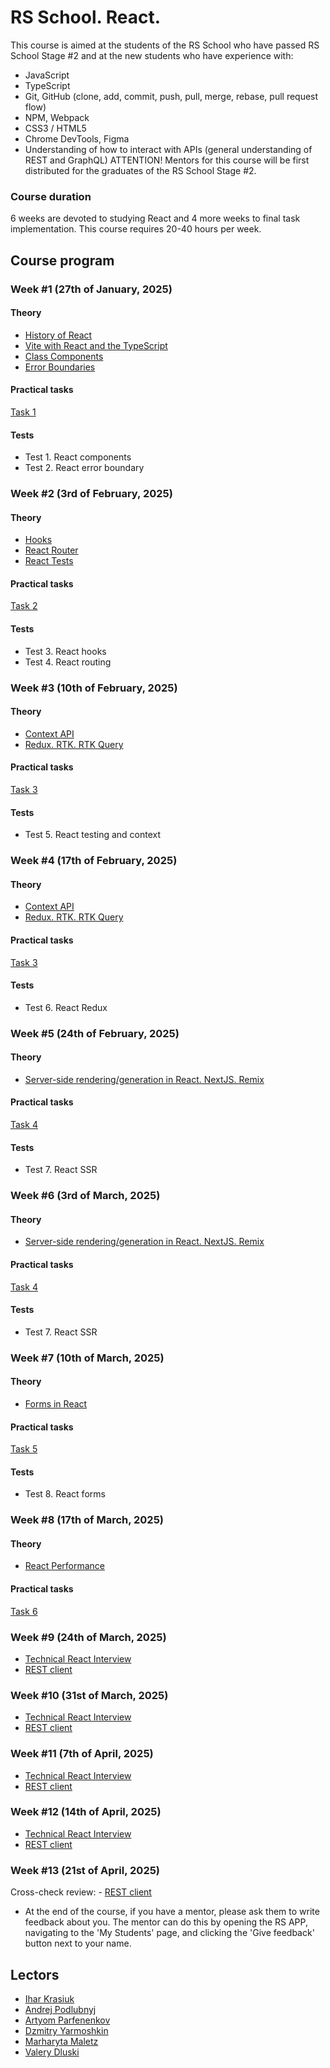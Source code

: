 # RS School. React.

This course is aimed at the students of the RS School who have passed RS School Stage #2 and at the new students who have experience with:

- JavaScript
- TypeScript
- Git, GitHub (clone, add, commit, push, pull, merge, rebase, pull request flow)
- NPM, Webpack
- CSS3 / HTML5
- Chrome DevTools, Figma
- Understanding of how to interact with APIs (general understanding of REST and GraphQL)
  ATTENTION! Mentors for this course will be first distributed for the graduates of the RS School Stage #2.

### Course duration

6 weeks are devoted to studying React and 4 more weeks to final task implementation. This course requires 20-40 hours per week.

## Course program

### Week #1 (27th of January, 2025)

#### Theory

- [History of React](modules/react-evolution/)
- [Vite with React and the TypeScript](modules/react-setup-env/)
- [Class Components](modules/class-component/)
- [Error Boundaries](modules/error-boundary/)

#### Practical tasks

[Task 1](modules//tasks/class-components.md)

#### Tests

- Test 1. React components
- Test 2. React error boundary

### Week #2 (3rd of February, 2025)

#### Theory

- [Hooks](modules/hooks/)
- [React Router](modules/router/)
- [React Tests](modules/testing/)

#### Practical tasks

[Task 2](modules/tasks/routing.md)

#### Tests

- Test 3. React hooks
- Test 4. React routing

### Week #3 (10th of February, 2025)

#### Theory

- [Context API](modules/context-api/)
- [Redux. RTK. RTK Query](modules/react-redux/)

#### Practical tasks

[Task 3](modules/tasks/redux.md)

#### Tests

- Test 5. React testing and context

### Week #4 (17th of February, 2025)

#### Theory

- [Context API](modules/context-api/)
- [Redux. RTK. RTK Query](modules/react-redux/)

#### Practical tasks

[Task 3](modules/tasks/redux.md)

#### Tests

- Test 6. React Redux

### Week #5 (24th of February, 2025)

#### Theory

- [Server-side rendering/generation in React. NextJS. Remix](modules/nextjs-ssr-ssg/)

#### Practical tasks

[Task 4](modules/tasks/nextjs-ssr-ssg.md)

#### Tests

- Test 7. React SSR

### Week #6 (3rd of March, 2025)

#### Theory

- [Server-side rendering/generation in React. NextJS. Remix](modules/nextjs-ssr-ssg/)

#### Practical tasks

[Task 4](modules/tasks/nextjs-ssr-ssg.md)

#### Tests

- Test 7. React SSR

### Week #7 (10th of March, 2025)

#### Theory

- [Forms in React](modules/forms/)

#### Practical tasks

[Task 5](modules/tasks/forms.md)

#### Tests

- Test 8. React forms

### Week #8 (17th of March, 2025)

#### Theory

- [React Performance](modules/performance)

#### Practical tasks

[Task 6](modules/tasks/performance.md)

### Week #9 (24th of March, 2025)

- [Technical React Interview](interview.md)
- [REST client](modules/tasks/final.md)

### Week #10 (31st of March, 2025)

- [Technical React Interview](interview.md)
- [REST client](modules/tasks/final.md)

### Week #11 (7th of April, 2025)

- [Technical React Interview](interview.md)
- [REST client](modules/tasks/final.md)

### Week #12 (14th of April, 2025)

- [Technical React Interview](interview.md)
- [REST client](modules/tasks/final.md)

### Week #13 (21st of April, 2025)

Cross-check review: - [REST client](modules/tasks/final.md)

- At the end of the course, if you have a mentor, please ask them to write feedback about you. The mentor can do this by opening the RS APP, navigating to the 'My Students' page, and clicking the 'Give feedback' button next to your name.

## Lectors

- [Ihar Krasiuk](https://github.com/ragingyngvarr)
- [Andrej Podlubnyj](https://github.com/andron13)
- [Artyom Parfenenkov](https://github.com/ParfenenkovEdit)
- [Dzmitry Yarmoshkin](https://github.com/SpaNb4)
- [Marharyta Maletz](https://github.com/Margaryta-Maletz)
- [Valery Dluski](https://github.com/valerydluski)
